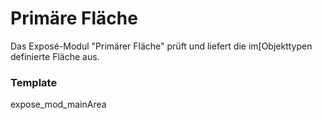 # Primäre Fläche

Das Exposé-Modul "Primärer Fläche" prüft und liefert die im[Objekttypen definierte Fläche aus.

### Template

<span class="template-field">expose_mod_mainArea</span>

